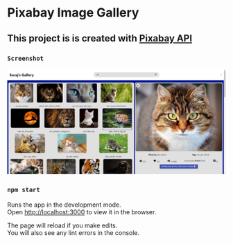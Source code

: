 # Pixabay Image Gallery

## This project is is created with [Pixabay API](https://pixabay.com/api/docs/)

### `Screenshot`

![screenshot](./assets/project-screenshot.png)

### `npm start`

Runs the app in the development mode.\
Open [http://localhost:3000](http://localhost:3000) to view it in the browser.

The page will reload if you make edits.\
You will also see any lint errors in the console.
